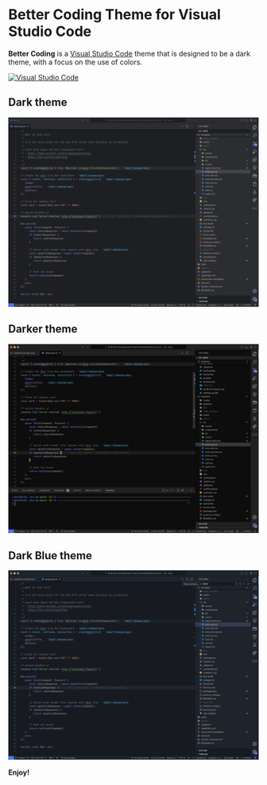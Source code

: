 # Better Coding Theme for Visual Studio Code

**Better Coding** is a [Visual Studio Code](https://code.visualstudio.com/) theme that is designed to be a dark theme, with a focus on the use of colors.

[![Visual Studio Code](https://img.shields.io/badge/Visual%20Studio%20Code-1.87.0-blue)](https://code.visualstudio.com/extension/extension-center?itemName=nicovy.better-coding)

## Dark theme

![image](https://github.com/nicovy/vscode-theme/blob/main/images/screenshot.png?raw=true)

## Darker theme

![image](https://github.com/nicovy/vscode-theme/blob/main/images/screenshot-darker.png?raw=true)

## Dark Blue theme

![image](https://github.com/nicovy/vscode-theme/blob/main/images/screenshot-blue.png?raw=true)

**Enjoy!**
